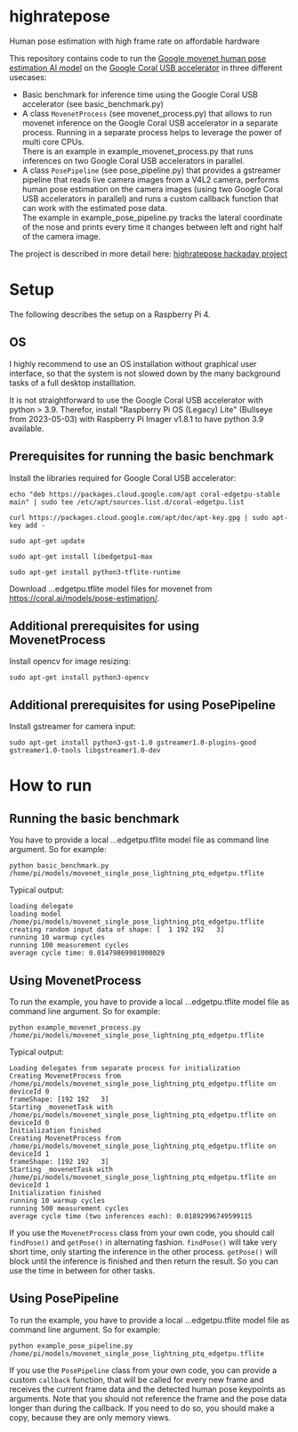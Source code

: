 # highratepose
Human pose estimation with high frame rate on affordable hardware

This repository contains code to run the [Google movenet human pose estimation AI model](https://www.tensorflow.org/hub/tutorials/movenet) on the [Google Coral USB accelerator](https://coral.ai/) in three different usecases:

 - Basic benchmark for inference time using the Google Coral USB accelerator (see basic_benchmark.py)
 - A class `MovenetProcess` (see movenet_process.py) that allows to run movenet inference on the Google Coral USB accelerator in a separate process. Running in a separate process helps to leverage the power of multi core CPUs.\
 There is an example in example_movenet_process.py that runs inferences on two Google Coral USB accelerators in parallel.
 - A class `PosePipeline` (see pose_pipeline.py) that provides a gstreamer pipeline that reads live camera images from a V4L2 camera, performs human pose estimation on the camera images (using two Google Coral USB accelerators in parallel) and runs a custom callback function that can work with the estimated pose data.\
 The example in example_pose_pipeline.py tracks the lateral coordinate of the nose and prints every time it changes between left and right half of the camera image.

The project is described in more detail here: [highratepose hackaday project](http://www.hackaday.io)

# Setup

The following describes the setup on a Raspberry Pi 4.

## OS

I highly recommend to use an OS installation without graphical user interface, so that the system is not slowed down by the many background tasks of a full desktop installlation.

It is not straightforward to use the Google Coral USB accelerator with python > 3.9. Therefor, install "Raspberry Pi OS (Legacy) Lite" (Bullseye from 2023-05-03) with Raspberry Pi Imager v1.8.1 to have python 3.9 available.

## Prerequisites for running the basic benchmark

Install the libraries required for Google Coral USB accelerator:
```
echo "deb https://packages.cloud.google.com/apt coral-edgetpu-stable main" | sudo tee /etc/apt/sources.list.d/coral-edgetpu.list

curl https://packages.cloud.google.com/apt/doc/apt-key.gpg | sudo apt-key add -

sudo apt-get update

sudo apt-get install libedgetpu1-max

sudo apt-get install python3-tflite-runtime
```

Download ...edgetpu.tflite model files for movenet from https://coral.ai/models/pose-estimation/.

## Additional prerequisites for using MovenetProcess
Install opencv for image resizing:
```
sudo apt-get install python3-opencv
```
<!--sudo apt-get install python3-psutil-->

## Additional prerequisites for using PosePipeline
Install gstreamer for camera input:
```
sudo apt-get install python3-gst-1.0 gstreamer1.0-plugins-good gstreamer1.0-tools libgstreamer1.0-dev
```

# How to run

## Running the basic benchmark
You have to provide a local ...edgetpu.tflite model file as command line argument. So for example:
```
python basic_benchmark.py /home/pi/models/movenet_single_pose_lightning_ptq_edgetpu.tflite
```
Typical output:
```
loading delegate
loading model /home/pi/models/movenet_single_pose_lightning_ptq_edgetpu.tflite
creating random input data of shape: [  1 192 192   3]
running 10 warmup cycles
running 100 measurement cycles
average cycle time: 0.01479869901000029
```
## Using MovenetProcess
To run the example, you have to provide a local ...edgetpu.tflite model file as command line argument. So for example:
```
python example_movenet_process.py /home/pi/models/movenet_single_pose_lightning_ptq_edgetpu.tflite
```
Typical output:
```
Loading delegates from separate process for initialization
Creating MovenetProcess from /home/pi/models/movenet_single_pose_lightning_ptq_edgetpu.tflite on deviceId 0
frameShape: [192 192   3]
Starting _movenetTask with /home/pi/models/movenet_single_pose_lightning_ptq_edgetpu.tflite on deviceId 0
Initialization finished
Creating MovenetProcess from /home/pi/models/movenet_single_pose_lightning_ptq_edgetpu.tflite on deviceId 1
frameShape: [192 192   3]
Starting _movenetTask with /home/pi/models/movenet_single_pose_lightning_ptq_edgetpu.tflite on deviceId 1
Initialization finished
running 10 warmup cycles
running 500 measurement cycles
average cycle time (two inferences each): 0.01892996749599115
```
If you use the `MovenetProcess` class from your own code, you should call `findPose()` and `getPose()` in alternating fashion. `findPose()` will take very short time, only starting the inference in the other process. `getPose()` will block until the inference is finished and then return the result. So you can use the time in between for other tasks.

## Using PosePipeline
To run the example, you have to provide a local ...edgetpu.tflite model file as command line argument. So for example:
```
python example_pose_pipeline.py /home/pi/models/movenet_single_pose_lightning_ptq_edgetpu.tflite
```

If you use the `PosePipeline` class from your own code, you can provide a custom `callback` function, that will be called for every new frame and receives the current frame data and the detected human pose keypoints as arguments. Note that you should not reference the frame and the pose data longer than during the callback. If you need to do so, you should make a copy, because they are only memory views.
